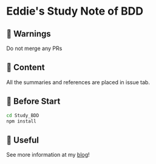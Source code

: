 # Eddie's Study Note of BDD

## 🚨 Warnings

Do not merge any PRs

## 📝 Content

All the summaries and references are placed in issue tab.

## 🔧 Before Start

```sh
cd Study_BDD
npm install
```
## 🎉 Useful

See more information at my [blog](https://eddie-sunny.tistory.com/)!
